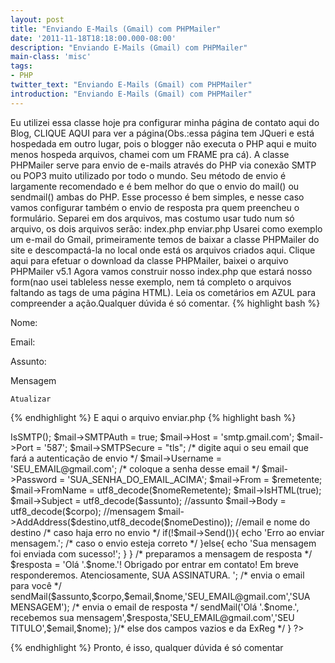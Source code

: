```yaml
---
layout: post
title: "Enviando E-Mails (Gmail) com PHPMailer"
date: '2011-11-18T18:18:00.000-08:00'
description: "Enviando E-Mails (Gmail) com PHPMailer"
main-class: 'misc'
tags:
- PHP
twitter_text: "Enviando E-Mails (Gmail) com PHPMailer"
introduction: "Enviando E-Mails (Gmail) com PHPMailer"
---
```

 Eu utilizei essa classe hoje pra configurar minha página de contato aqui do Blog, CLIQUE AQUI para ver a página(Obs.:essa página tem JQueri e está hospedada em outro lugar, pois o blogger não executa o PHP aqui e muito menos hospeda arquivos, chamei com um FRAME pra cá).
A classe PHPMailer serve para envio de e-mails através do PHP via conexão SMTP ou POP3 muito utilizado por todo o mundo. Seu método de envio é largamente recomendado e é bem melhor do que o envio do mail() ou sendmail() ambas do PHP.
Esse processo é bem simples, e nesse caso vamos configurar também o envio de resposta pra quem preencheu o formulário.
Separei em dos arquivos, mas costumo usar tudo num só arquivo, os dois arquivos serão:
index.php
 enviar.php
Usarei como exemplo um e-mail do Gmail, primeiramente temos de baixar a classe PHPMailer do site e descompactá-la no local onde
está os arquivos criados aqui.
Clique aqui para efetuar o download da classe PHPMailer, baixei o arquivo PHPMailer v5.1
Agora vamos construir nosso index.php que estará nosso form(nao usei tableless nesse exemplo, nem tá completo o arquivos faltando as tags de uma página HTML).
Leia os cometários em AZUL para compreender a ação.Qualquer dúvida é só comentar.
{% highlight bash %}
 
  
  
   Nome:
   
    
   
    
  
   Email:
   
    
   
    
  
   Assunto:
   
    
   
    
  
   Mensagem
   
    
   
  
  
   
    Atualizar
   
   
    
   
   
 
{% endhighlight %}
E aqui o arquivo enviar.php
{% highlight bash %}
<?php
 /* se apertar em enviar dados entra no processo*/
 if(isset($_POST['enviar']))
 {
 /* extraimos o POST para criar as variaveis automaticamente pelo nome do FORM */
 extract($_POST);
 /* CASO ALGUM CAMPO ESTEJA VAZIO, aconselho não colocar mensagem por campo e sim completo por motivos de segurança */
 if(empty($nome) ||
 empty($email) ||
 empty($assunto) ||
 empty($mensagem) 
 )
 {
 echo 'Um ou mais campos está(ão) vazio(s).';
 }
 /* utilizando Expressão Regular, verificamos se o formato do email é válido, clique aqui pra saber mais sobre Expressões Regulares */
 
 else if(!preg_match("/^[a-z0-9_\.\-]+@[a-z0-9_\.\-]*[a-z0-9_\-]+\.[a-z]{2,4}$/i", $email))
 {
 echo 'Informe um email válido.';
 }
 else
 {
 /* preparamos o arquivo para envio */
 $corpo = 'Nome: '.$nome.'
Email: '.$email.'
Mensagem: 
'.$mensagem;
 /* criamos uma função para chamar os métodos da Classe PHPMailer */
 function sendMail($assunto,$corpo,$remetente,$nomeRemetente,$destino,$nomeDestino){
   /* Incluimos a class, lembrando que essa classe é o arquivo baixado e está dentro da pasta PHPMailer, renomei */
   require_once('PHPMailer/class.phpmailer.php');
   /* Instanciamos a class */
   $mail = new PHPMailer(); //inicia a classe
   /* Setamos os métodos necessários para o funcionamento */
   $mail->IsSMTP();
   $mail->SMTPAuth = true;
   $mail->Host = 'smtp.gmail.com';
   $mail->Port = '587';
   $mail->SMTPSecure = "tls";
   /* digite aqui o seu email que fará a autenticação de envio */
   $mail->Username = 'SEU_EMAIL@gmail.com';
   /* coloque a senha desse email */
   $mail->Password = 'SUA_SENHA_DO_EMAIL_ACIMA';
   $mail->From = $remetente;
   $mail->FromName = utf8_decode($nomeRemetente);
   $mail->IsHTML(true);
   $mail->Subject = utf8_decode($assunto); //assunto
   $mail->Body = utf8_decode($corpo); //mensagem
   $mail->AddAddress($destino,utf8_decode($nomeDestino)); //email e nome do destino
   /* caso haja erro no envio */
   if(!$mail->Send()){
   echo 'Erro ao enviar mensagem.';
   /* caso o envio esteja correto */
   }else{
   
   echo 'Sua mensagem foi enviada com sucesso!';
   
  }
 
 }
 /* preparamos a mensagem de resposta */
 $resposta = 'Olá '.$nome.'!
 
 Obrigado por entrar em contato!
 
 Em breve responderemos.
 Atenciosamente,
 SUA ASSINATURA.
';
 /* envia o email para você */
 sendMail($assunto,$corpo,$email,$nome,'SEU_EMAIL@gmail.com','SUA MENSAGEM');
 /* envia o email de resposta */
 sendMail('Olá '.$nome.', recebemos sua mensagem',$resposta,'SEU_EMAIL@gmail.com','SEU TITULO',$email,$nome);
 }/* else dos campos vazios e da ExReg */
 }
?> 
{% endhighlight %}
Pronto, é isso, qualquer dúvida é só comentar
